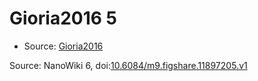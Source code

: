 <a name="material" />

# Gioria2016 5
<script type="application/ld+json">
  {
    "@context": "https://schema.org/",
    "@type": "ChemicalSubstance",
    "@id": "https://egonw.github.io/nanowiki/nanowiki446.html#material",
    "http://purl.org/dc/terms/conformsTo":
      {
        "@type": "CreativeWork",
        "@id": "https://bioschemas.org/profiles/ChemicalSubstance/0.4-RELEASE/"
      },
    "identfier": "446",
    "name": "Gioria2016 5",
    "url": "https://egonw.github.io/nanowiki/nanowiki446.html#material",
    "sameAs": "http://127.0.0.1/mediawiki/index.php/Special:URIResolver/Gioria2016_5"
  }
</script>


* Source: [Gioria2016](Gioria2016.md)


Source: NanoWiki 6, doi:[10.6084/m9.figshare.11897205.v1](https://doi.org/10.6084/m9.figshare.11897205.v1)
